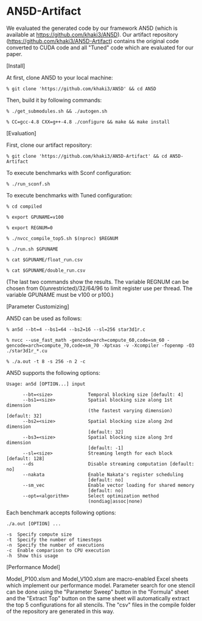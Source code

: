 # AN5D-Artifact

We evaluated the generated code by our framework AN5D (which is available at https://github.com/khaki3/AN5D). Our artifact repository (https://github.com/khaki3/AN5D-Artifact) contains the original code converted to CUDA code and all "Tuned" code which are evaluated for our paper. 

[Install]

At first, clone AN5D to your local machine:

```
% git clone 'https://github.com/khaki3/AN5D' && cd AN5D
```

Then, build it by following commands:

```
% ./get_submodules.sh && ./autogen.sh

% CC=gcc-4.8 CXX=g++-4.8 ./configure && make && make install
```

[Evaluation]

First, clone our artifact repository:

```
% git clone 'https://github.com/khaki3/AN5D-Artifact' && cd AN5D-Artifact
```

To execute benchmarks with Sconf configuration:

```
% ./run_sconf.sh
```

To execute benchmarks with Tuned configuration:

```
% cd compiled

% export GPUNAME=v100

% export REGNUM=0

% ./nvcc_compile_top5.sh $(nproc) $REGNUM

% ./run.sh $GPUNAME

% cat $GPUNAME/float_run.csv 

% cat $GPUNAME/double_run.csv 
```

(The last two commands show the results. The variable REGNUM can be chosen from 0(unrestricted)/32/64/96 to limit register use per thread. The variable GPUNAME must be v100 or p100.)


[Parameter Customizing]

AN5D can be used as follows:

```
% an5d --bt=4 --bs1=64 --bs2=16 --sl=256 star3d1r.c

% nvcc --use_fast_math -gencode=arch=compute_60,code=sm_60 -gencode=arch=compute_70,code=sm_70 -Xptxas -v -Xcompiler -fopenmp -O3 ./star3d1r_*.cu

% ./a.out -t 8 -s 256 -n 2 -c
```

AN5D supports the following options:

```
Usage: an5d [OPTION...] input

      --bt=<size>             Temporal blocking size [default: 4]
      --bs1=<size>            Spatial blocking size along 1st dimension
                              (the fastest varying dimension) [default: 32]
      --bs2=<size>            Spatial blocking size along 2nd dimension
                              [default: 32]
      --bs3=<size>            Spatial blocking size along 3rd dimension
                              [default: -1]
      --sl=<size>             Streaming length for each block [default: 128]
      --ds                    Disable streaming computation [default: no]
      --nakata                Enable Nakata's register scheduling
                              [default: no]
      --sm_vec                Enable vector loading for shared memory
                              [default: no]
      --opt=<algorithm>       Select optimization method
                              (nondiag|assoc|none)
```

Each benchmark accepts following options:

```
./a.out [OPTION] ...

-s	Specify compute size
-t	Specify the number of timesteps
-n	Specify the number of executions
-c	Enable comparison to CPU execution
-h	Show this usage
```

[Performance Model]

Model_P100.xlsm and Model_V100.xlsm are macro-enabled Excel sheets which implement our performance model. Parameter search for one stencil can be done using the "Parameter Sweep" button in the "Formula" sheet and the "Extract Top" button on the same sheet will automatically extract the top 5 configurations for all stencils. The "csv" files in the compile folder of the repository are generated in this way.
